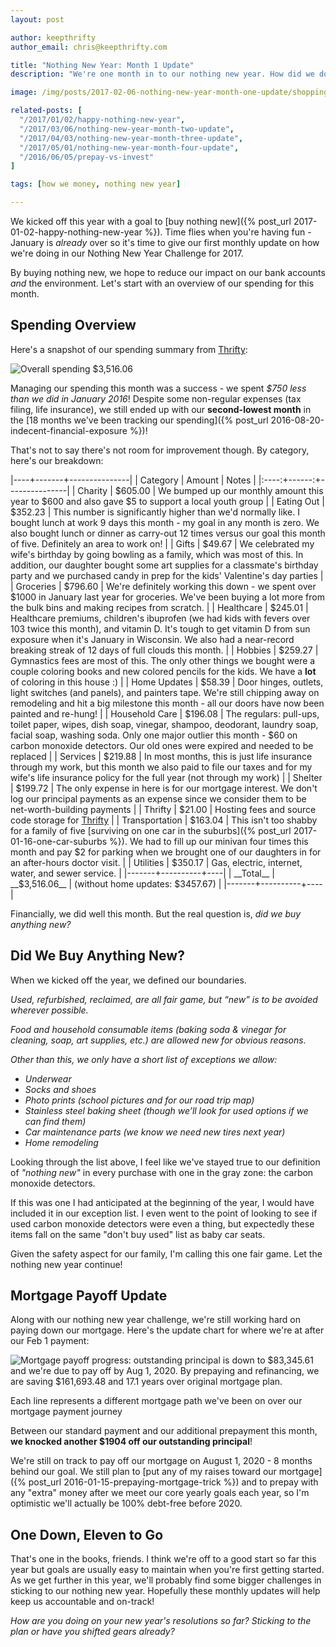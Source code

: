 ```yaml
---
layout: post

author: keepthrifty
author_email: chris@keepthrifty.com

title: "Nothing New Year: Month 1 Update"
description: "We're one month in to our nothing new year. How did we do and where are we at on our mortgage? Read on to find out!"

image: /img/posts/2017-02-06-nothing-new-year-month-one-update/shopping-cart.jpg

related-posts: [
  "/2017/01/02/happy-nothing-new-year",
  "/2017/03/06/nothing-new-year-month-two-update",
  "/2017/04/03/nothing-new-year-month-three-update",
  "/2017/05/01/nothing-new-year-month-four-update",
  "/2016/06/05/prepay-vs-invest"
]

tags: [how we money, nothing new year]

---
```


We kicked off this year with a goal to [buy nothing new]({% post_url 2017-01-02-happy-nothing-new-year %}). Time flies when you're having fun - January is _already_ over so it's time to give our first monthly update on how we're doing in our Nothing New Year Challenge for 2017.

By buying nothing new, we hope to reduce our impact on our bank accounts _and_ the environment. Let's start with an overview of our spending for this month.

## Spending Overview

Here's a snapshot of our spending summary from [Thrifty]({{site.url}}/thrifty):

![Overall spending $3,516.06]({{site.url}}/img/posts/2017-02-06-nothing-new-year-month-one-update/nny-month-one-spending.png)

Managing our spending this month was a success - we spent _$750 less than we did in January 2016_! Despite some non-regular expenses (tax filing, life insurance), we still ended up with our __second-lowest month__ in the [18 months we've been tracking our spending]({% post_url 2016-08-20-indecent-financial-exposure %})!

That's not to say there's not room for improvement though. By category, here's our breakdown:

|----+-------+---------------|
| Category | Amount  | Notes |
|:----:+------:+---------------|
| Charity  | $605.00 | We bumped up our monthly amount this year to $600 and also gave $5 to support a local youth group |
| Eating Out | $352.23 | This number is significantly higher than we'd normally like. I bought lunch at work 9 days this month - my goal in any month is zero. We also bought lunch or dinner as carry-out 12 times versus our goal this month of five. Definitely an area to work on! |
| Gifts | $49.67 | We celebrated my wife's birthday by going bowling as a family, which was most of this. In addition, our daughter bought some art supplies for a classmate's birthday party and we purchased candy in prep for the kids' Valentine's day parties |
| Groceries | $796.60 | We're definitely working this down - we spent over $1000 in January last year for groceries. We've been buying a lot more from the bulk bins and making recipes from scratch. |
| Healthcare | $245.01 | Healthcare premiums, children's ibuprofen (we had kids with fevers over 103 twice this month), and vitamin D. It's tough to get vitamin D from sun exposure when it's January in Wisconsin. We also had a near-record breaking streak of 12 days of full clouds this month. |
| Hobbies | $259.27 | Gymnastics fees are most of this. The only other things we bought were a couple coloring books and new colored pencils for the kids. We have a __lot__ of coloring in this house :) |
| Home Updates | $58.39 | Door hinges, outlets, light switches (and panels), and painters tape. We're still chipping away on remodeling and hit a big milestone this month - all our doors have now been painted and re-hung! |
| Household Care | $196.08 | The regulars: pull-ups, toilet paper, wipes, dish soap, vinegar, shampoo, deodorant, laundry soap, facial soap, washing soda. Only one major outlier this month - $60 on carbon monoxide detectors. Our old ones were expired and needed to be replaced |
| Services | $219.88 | In most months, this is just life insurance through my work, but this month we also paid to file our taxes and for my wife's life insurance policy for the full year (not through my work) |
| Shelter | $199.72 | The only expense in here is for our mortgage interest. We don't log our principal payments as an expense since we consider them to be net-worth-building payments |
| Thrifty | $21.00 | Hosting fees and source code storage for [Thrifty]({{site.url}}/thrifty) |
| Transportation | $163.04 | This isn't too shabby for a family of five [surviving on one car in the suburbs]({% post_url 2017-01-16-one-car-suburbs %}). We had to fill up our minivan four times this month and pay $2 for parking when we brought one of our daughters in for an after-hours doctor visit. |
| Utilities | $350.17 | Gas, electric, internet, water, and sewer service. |
|-------+----------+----|
| __Total__ | __$3,516.06__ | (without home updates: $3457.67)   |
|-------+----------+----|

Financially, we did well this month. But the real question is, _did we buy anything new?_

## Did We Buy Anything New?

When we kicked off the year, we defined our boundaries.

_Used, refurbished, reclaimed, are all fair game, but “new” is to be avoided wherever possible._

_Food and household consumable items (baking soda & vinegar for cleaning, soap, art supplies, etc.) are allowed new for obvious reasons._

_Other than this, we only have a short list of exceptions we allow:_

- _Underwear_
- _Socks and shoes_
- _Photo prints (school pictures and for our road trip map)_
- _Stainless steel baking sheet (though we’ll look for used options if we can find them)_
- _Car maintenance parts (we know we need new tires next year)_
- _Home remodeling_

Looking through the list above, I feel like we've stayed true to our definition of _"nothing new"_ in every purchase with one in the gray zone: the carbon monoxide detectors.

If this was one I had anticipated at the beginning of the year, I would have included it in our exception list. I even went to the point of looking to see if used carbon monoxide detectors were even a thing, but expectedly these items fall on the same "don't buy used" list as baby car seats.

Given the safety aspect for our family, I'm calling this one fair game. Let the nothing new year continue!

## Mortgage Payoff Update

Along with our nothing new year challenge, we're still working hard on paying down our mortgage. Here's the update chart for where we're at after our Feb 1 payment:

![Mortgage payoff progress: outstanding principal is down to $83,345.61 and we're due to pay off by Aug 1, 2020. By prepaying and refinancing, we are saving $161,693.48 and 17.1 years over original mortgage plan.]({{site.url}}/img/mortgage-payoff/Mortgage-Payoff-Feb-2017.png)

<div class="image-caption">Each line represents a different mortgage path we've been on over our mortgage payment journey</div>

Between our standard payment and our additional prepayment this month, __we knocked another $1904 off our outstanding principal__!

We're still on track to pay off our mortgage on August 1, 2020 - 8 months behind our goal. We still plan to [put any of my raises toward our mortgage]({% post_url 2016-01-15-prepaying-mortgage-trick %}) and to prepay with any "extra" money after we meet our core yearly goals each year, so I'm optimistic we'll actually be 100% debt-free before 2020.

## One Down, Eleven to Go

That's one in the books, friends. I think we're off to a good start so far this year but goals are usually easy to maintain when you're first getting started. As we get further in this year, we'll probably find some bigger challenges in sticking to our nothing new year. Hopefully these monthly updates will help keep us accountable and on-track!

_How are you doing on your new year's resolutions so far? Sticking to the plan or have you shifted gears already?_
